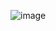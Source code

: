 ![image](https://user-images.githubusercontent.com/92787100/142022570-1ffd7a58-c8ee-40d8-bf7e-ea367bb19d52.png)
